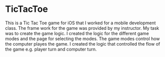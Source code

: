 # TicTacToe
This is a Tic Tac Toe game for iOS that I worked for a mobile development class.  The frame work for the game was provided by my instructor.  My task was to create the game logic.  I created the logic for the different game modes and the page for selecting the modes.  The game modes control how the computer playes the game.  I created the logic that controlled the flow of the game e.g. player turn and computer turn.
